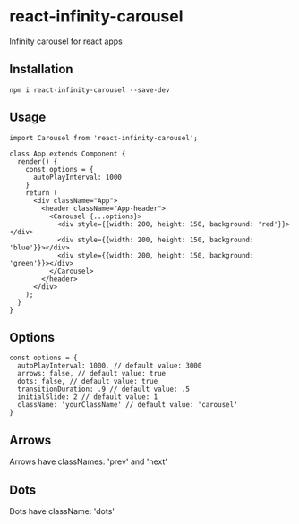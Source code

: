 # react-infinity-carousel
Infinity carousel for react apps
## Installation
```
npm i react-infinity-carousel --save-dev
```
## Usage
```
import Carousel from 'react-infinity-carousel';

class App extends Component {
  render() {
    const options = {
      autoPlayInterval: 1000
    }
    return (
      <div className="App">
        <header className="App-header">
          <Carousel {...options}>
            <div style={{width: 200, height: 150, background: 'red'}}></div>
            <div style={{width: 200, height: 150, background: 'blue'}}></div>
            <div style={{width: 200, height: 150, background: 'green'}}></div>
          </Carousel>
        </header>
      </div>
    );
  }
}
```
## Options
```
const options = {
  autoPlayInterval: 1000, // default value: 3000
  arrows: false, // default value: true
  dots: false, // default value: true
  transitionDuration: .9 // default value: .5
  initialSlide: 2 // default value: 1
  className: 'yourClassName' // default value: 'carousel'
}
```

## Arrows

Arrows have classNames: 'prev' and 'next'

## Dots

Dots have className: 'dots'